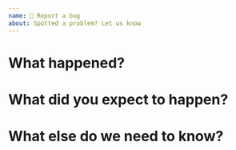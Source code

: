 ```yaml
---
name: 🐜 Report a bug
about: Spotted a problem? Let us know
---
```


# What happened?

<!-- Try to be as precise as possible. If you can a small reproducer example would be great! -->

# What did you expect to happen?

<!-- Please explain what would be the expected behavior for this particular case, ideally, with examples. -->

# What else do we need to know?

<!-- Include your platform, version, and any other information that seems relevant. -->

